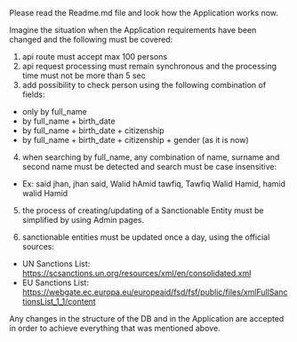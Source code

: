 Please read the Readme.md file and look how the Application works now.

Imagine the situation when the Application requirements have been changed and the following must be covered:

1. api route must accept max 100 persons
2. api request processing must remain synchronous and the processing time must not be more than 5 sec
3. add possibility to check person using the following combination of fields:
  - only by full_name
  - by full_name + birth_date
  - by full_name + birth_date + citizenship
  - by full_name + birth_date + citizenship + gender (as it is now)
4. when searching by full_name, any combination of name, surname and second name must be detected and search must be case insensitive:
  - Ex: said jhan, jhan said, Walid hAmid tawfiq, Tawfiq Walid Hamid, hamid walid Hamid

5. the process of creating/updating of a Sanctionable Entity must be simplified by using Admin pages.

6. sanctionable entities must be updated once a day, using the official sources:
  - UN Sanctions List: https://scsanctions.un.org/resources/xml/en/consolidated.xml
  - EU Sanctions List: https://webgate.ec.europa.eu/europeaid/fsd/fsf/public/files/xmlFullSanctionsList_1_1/content

Any changes in the structure of the DB and in the Application are accepted in order to achieve everything that was mentioned above.